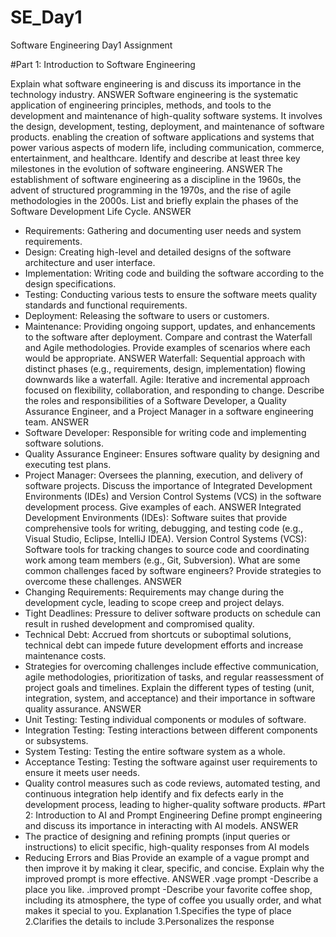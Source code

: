 # SE_Day1
Software Engineering Day1 Assignment

#Part 1: Introduction to Software Engineering

Explain what software engineering is and discuss its importance in the technology industry.
ANSWER
    Software engineering is the systematic application of engineering principles, methods, and tools to the 
    development and maintenance of high-quality software systems. It involves the design, development, testing, 
    deployment, and maintenance of software products.
    enabling the creation of software applications and systems that power various aspects of modern life, including communication, commerce, entertainment, and healthcare.
Identify and describe at least three key milestones in the evolution of software engineering.
ANSWER
   The establishment of software engineering as a discipline in the 1960s, the advent of structured programming in the 1970s, and the rise of agile methodologies in the 2000s.
List and briefly explain the phases of the Software Development Life Cycle.
ANSWER
  - Requirements: Gathering and documenting user needs and system requirements.
  - Design: Creating high-level and detailed designs of the software architecture and user interface.
  - Implementation: Writing code and building the software according to the design specifications.
  - Testing: Conducting various tests to ensure the software meets quality standards and functional requirements.
  - Deployment: Releasing the software to users or customers.
  - Maintenance: Providing ongoing support, updates, and enhancements to the software after deployment.
Compare and contrast the Waterfall and Agile methodologies. Provide examples of scenarios where each would be appropriate.
ANSWER
  Waterfall: Sequential approach with distinct phases (e.g., requirements, design, implementation) flowing downwards like a waterfall.
  Agile: Iterative and incremental approach focused on flexibility, collaboration, and responding to change.
Describe the roles and responsibilities of a Software Developer, a Quality Assurance Engineer, and a Project Manager in a software engineering team.
ANSWER
  - Software Developer: Responsible for writing code and implementing software solutions.
  - Quality Assurance Engineer: Ensures software quality by designing and executing test plans.
  - Project Manager: Oversees the planning, execution, and delivery of software projects.
Discuss the importance of Integrated Development Environments (IDEs) and Version Control Systems (VCS) in the software development process. Give examples of each.
ANSWER
   Integrated Development Environments (IDEs): Software suites that provide comprehensive tools for writing, debugging, and testing code (e.g., Visual Studio, Eclipse, IntelliJ IDEA).
   Version Control Systems (VCS): Software tools for tracking changes to source code and coordinating work among team members (e.g., Git, Subversion).
What are some common challenges faced by software engineers? Provide strategies to overcome these challenges.
ANSWER
  - Changing Requirements: Requirements may change during the development cycle, leading to scope creep and project delays.
  - Tight Deadlines: Pressure to deliver software products on schedule can result in rushed development and compromised quality.
  - Technical Debt: Accrued from shortcuts or suboptimal solutions, technical debt can impede future development efforts and increase maintenance costs.
  - Strategies for overcoming challenges include effective communication, agile methodologies, prioritization of tasks, and regular reassessment of project goals and timelines.
Explain the different types of testing (unit, integration, system, and acceptance) and their importance in software quality assurance.
ANSWER
  - Unit Testing: Testing individual components or modules of software.
  - Integration Testing: Testing interactions between different components or subsystems.
  - System Testing: Testing the entire software system as a whole.
  - Acceptance Testing: Testing the software against user requirements to ensure it meets user needs.
  - Quality control measures such as code reviews, automated testing, and continuous integration help identify and fix defects early in the development process, leading to higher-quality software products.
#Part 2: Introduction to AI and Prompt Engineering
Define prompt engineering and discuss its importance in interacting with AI models.
ANSWER
  - The practice of designing and refining prompts (input queries or instructions) to elicit specific, high-quality responses from AI models
  - Reducing Errors and Bias
Provide an example of a vague prompt and then improve it by making it clear, specific, and concise. Explain why the improved prompt is more effective.
ANSWER
   .vage prompt
     -Describe a place you like.
    .improved prompt
     -Describe your favorite coffee shop, including its atmosphere, the type of coffee you usually order, and what makes it special to you.
    Explanation
      1.Specifies the type of place
      2.Clarifies the details to include
      3.Personalizes the response
